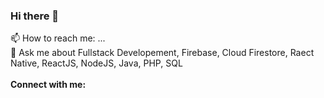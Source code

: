 ### Hi there 👋

<!--
**sid675/sid675** is a ✨ _special_ ✨ repository because its `README.md` (this file) appears on your GitHub profile.

Here are some ideas to get you started:

- 🔭 I’m currently working ...
- 🌱 I’m currently learning ...
- 👯 I’m looking to collaborate on ...
- 🤔 I’m looking for help with ...
- 📫 How to reach me: ...
- 😄 Pronouns: ...
- ⚡ Fun fact: ...
-->
<div>
    <text>
         📫 How to reach me: ...
        <br>
      💬 Ask me about Fullstack Developement, Firebase, Cloud Firestore, Raect Native, ReactJS, NodeJS, Java, PHP, SQL
    </text>
</div>
<br>
<div>
  <text>
    <b>
    Connect with me: 
    </b>
  </text>
</div>
